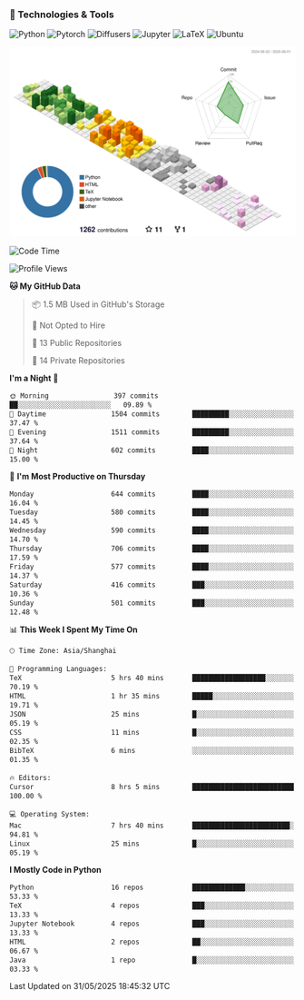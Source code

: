 ### 🧰 Technologies & Tools

![Python](https://img.shields.io/badge/python-%233776AB.svg?style=for-the-badge&logo=python&logoColor=white)
![Pytorch](https://img.shields.io/badge/pytorch-%23EE4C2C.svg?style=for-the-badge&logo=pytorch&logoColor=white)
![Diffusers](https://img.shields.io/badge/diffusers-HuggingFace-yellow?style=for-the-badge&logo=huggingface&logoColor=black)
![Jupyter](https://img.shields.io/badge/Jupyter-%23F37626.svg?style=for-the-badge&logo=Jupyter&logoColor=white)
![LaTeX](https://img.shields.io/badge/LaTeX-47A141?style=for-the-badge&logo=latex&logoColor=white)
![Ubuntu](https://img.shields.io/badge/Ubuntu-E95420?style=for-the-badge&logo=ubuntu&logoColor=white)


<!--![](https://raw.githubusercontent.com/BorisYang326/BorisYang326/output/github-contribution-grid-snake-dark.svg) -->
![](./profile-3d-contrib/profile-season-animate.svg)

<!--START_SECTION:waka-->
![Code Time](http://img.shields.io/badge/Code%20Time-896%20hrs-blue)

![Profile Views](http://img.shields.io/badge/Profile%20Views-1-blue)

**🐱 My GitHub Data** 

> 📦 1.5 MB Used in GitHub's Storage 
 > 
> 🚫 Not Opted to Hire
 > 
> 📜 13 Public Repositories 
 > 
> 🔑 14 Private Repositories 
 > 
**I'm a Night 🦉** 

```text
🌞 Morning                397 commits         ██░░░░░░░░░░░░░░░░░░░░░░░   09.89 % 
🌆 Daytime                1504 commits        █████████░░░░░░░░░░░░░░░░   37.47 % 
🌃 Evening                1511 commits        █████████░░░░░░░░░░░░░░░░   37.64 % 
🌙 Night                  602 commits         ████░░░░░░░░░░░░░░░░░░░░░   15.00 % 
```
📅 **I'm Most Productive on Thursday** 

```text
Monday                   644 commits         ████░░░░░░░░░░░░░░░░░░░░░   16.04 % 
Tuesday                  580 commits         ████░░░░░░░░░░░░░░░░░░░░░   14.45 % 
Wednesday                590 commits         ████░░░░░░░░░░░░░░░░░░░░░   14.70 % 
Thursday                 706 commits         ████░░░░░░░░░░░░░░░░░░░░░   17.59 % 
Friday                   577 commits         ████░░░░░░░░░░░░░░░░░░░░░   14.37 % 
Saturday                 416 commits         ███░░░░░░░░░░░░░░░░░░░░░░   10.36 % 
Sunday                   501 commits         ███░░░░░░░░░░░░░░░░░░░░░░   12.48 % 
```


📊 **This Week I Spent My Time On** 

```text
🕑︎ Time Zone: Asia/Shanghai

💬 Programming Languages: 
TeX                      5 hrs 40 mins       ██████████████████░░░░░░░   70.19 % 
HTML                     1 hr 35 mins        █████░░░░░░░░░░░░░░░░░░░░   19.71 % 
JSON                     25 mins             █░░░░░░░░░░░░░░░░░░░░░░░░   05.19 % 
CSS                      11 mins             █░░░░░░░░░░░░░░░░░░░░░░░░   02.35 % 
BibTeX                   6 mins              ░░░░░░░░░░░░░░░░░░░░░░░░░   01.35 % 

🔥 Editors: 
Cursor                   8 hrs 5 mins        █████████████████████████   100.00 % 

💻 Operating System: 
Mac                      7 hrs 40 mins       ████████████████████████░   94.81 % 
Linux                    25 mins             █░░░░░░░░░░░░░░░░░░░░░░░░   05.19 % 
```

**I Mostly Code in Python** 

```text
Python                   16 repos            █████████████░░░░░░░░░░░░   53.33 % 
TeX                      4 repos             ███░░░░░░░░░░░░░░░░░░░░░░   13.33 % 
Jupyter Notebook         4 repos             ███░░░░░░░░░░░░░░░░░░░░░░   13.33 % 
HTML                     2 repos             ██░░░░░░░░░░░░░░░░░░░░░░░   06.67 % 
Java                     1 repo              █░░░░░░░░░░░░░░░░░░░░░░░░   03.33 % 
```




 Last Updated on 31/05/2025 18:45:32 UTC
<!--END_SECTION:waka-->
